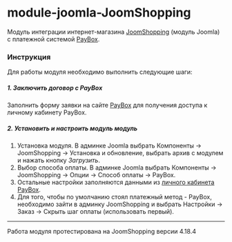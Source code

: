 # module-joomla-JoomShopping

Модуль интеграции интернет-магазина [JoomShopping](https://joomshopping.pro/) (модуль Joomla) с платежной системой [PayBox](https://paybox.money).

### Инструкция

Для работы модуля необходимо выполнить следующие шаги:

##### 1. Заключить договор с PayBox

Заполнить форму заявки на сайте [PayBox](https://paybox.money) для получения доступа к личному кабинету PayBox.

##### 2. Установить и настроить модуль модуль

1. Установка модуля. В админке Joomla выбрать Компоненты &rarr; JoomShopping &rarr; Установка и обновление, выбрать архив с модулем и нажать кнопку *Загрузить*.
2. Выбор способа оплаты. В админке Joomla выбрать Компоненты &rarr; JoomShopping &rarr; Опции &rarr; Способ оплаты &rarr; PayBox.
3. Остальные настройки заполняются данными из [личного кабинета PayBox](https://my.paybox.money).
4. Для того, чтобы по умолчанию стоял платежный метод - PayBox, необходимо зайти в админку JoomShopping и выбрать Настройки &rarr; Заказ &rarr; Скрыть шаг оплаты (использовать первый).

---

Работа модуля протестирована на JoomShopping версии 4.18.4 
